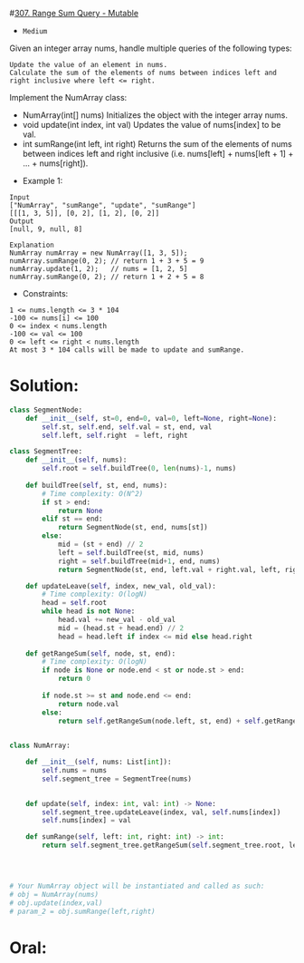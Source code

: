 #[307. Range Sum Query - Mutable](https://leetcode.com/problems/range-sum-query-mutable/description/) 
+ `Medium`

Given an integer array nums, handle multiple queries of the following types:

```
Update the value of an element in nums.
Calculate the sum of the elements of nums between indices left and right inclusive where left <= right.
```

Implement the NumArray class:

- NumArray(int[] nums) Initializes the object with the integer array nums.
- void update(int index, int val) Updates the value of nums[index] to be val.
- int sumRange(int left, int right) Returns the sum of the elements of nums between indices left and right inclusive (i.e. nums[left] + nums[left + 1] + ... + nums[right]).


+ Example 1:

```
Input
["NumArray", "sumRange", "update", "sumRange"]
[[[1, 3, 5]], [0, 2], [1, 2], [0, 2]]
Output
[null, 9, null, 8]

Explanation
NumArray numArray = new NumArray([1, 3, 5]);
numArray.sumRange(0, 2); // return 1 + 3 + 5 = 9
numArray.update(1, 2);   // nums = [1, 2, 5]
numArray.sumRange(0, 2); // return 1 + 2 + 5 = 8
```


+ Constraints:

```
1 <= nums.length <= 3 * 104
-100 <= nums[i] <= 100
0 <= index < nums.length
-100 <= val <= 100
0 <= left <= right < nums.length
At most 3 * 104 calls will be made to update and sumRange.
```

# Solution:
```python {.line-numbers}
class SegmentNode:
    def __init__(self, st=0, end=0, val=0, left=None, right=None):
        self.st, self.end, self.val = st, end, val
        self.left, self.right  = left, right

class SegmentTree:
    def __init__(self, nums):
        self.root = self.buildTree(0, len(nums)-1, nums)
    
    def buildTree(self, st, end, nums):
        # Time complexity: O(N^2)
        if st > end:
            return None
        elif st == end:
            return SegmentNode(st, end, nums[st])
        else:
            mid = (st + end) // 2
            left = self.buildTree(st, mid, nums)
            right = self.buildTree(mid+1, end, nums)
            return SegmentNode(st, end, left.val + right.val, left, right)

    def updateLeave(self, index, new_val, old_val):
        # Time complexity: O(logN)
        head = self.root
        while head is not None:
            head.val += new_val - old_val
            mid = (head.st + head.end) // 2
            head = head.left if index <= mid else head.right
    
    def getRangeSum(self, node, st, end):
        # Time complexity: O(logN)
        if node is None or node.end < st or node.st > end:
            return 0
        
        if node.st >= st and node.end <= end:
            return node.val
        else:
            return self.getRangeSum(node.left, st, end) + self.getRangeSum(node.right, st, end)
    

class NumArray:

    def __init__(self, nums: List[int]):
        self.nums = nums
        self.segment_tree = SegmentTree(nums)
        

    def update(self, index: int, val: int) -> None:
        self.segment_tree.updateLeave(index, val, self.nums[index])
        self.nums[index] = val

    def sumRange(self, left: int, right: int) -> int:
        return self.segment_tree.getRangeSum(self.segment_tree.root, left, right)

        


# Your NumArray object will be instantiated and called as such:
# obj = NumArray(nums)
# obj.update(index,val)
# param_2 = obj.sumRange(left,right)
```

# Oral:

